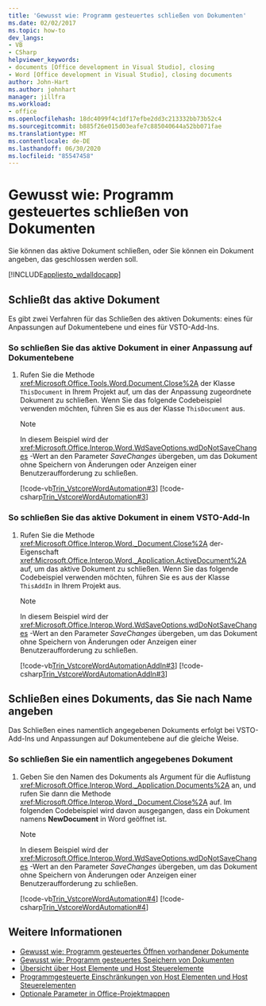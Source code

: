 ```yaml
---
title: 'Gewusst wie: Programm gesteuertes schließen von Dokumenten'
ms.date: 02/02/2017
ms.topic: how-to
dev_langs:
- VB
- CSharp
helpviewer_keywords:
- documents [Office development in Visual Studio], closing
- Word [Office development in Visual Studio], closing documents
author: John-Hart
ms.author: johnhart
manager: jillfra
ms.workload:
- office
ms.openlocfilehash: 18dc4099f4c1df17efbe2dd3c213332bb73b52c4
ms.sourcegitcommit: b885f26e015d03eafe7c885040644a52bb071fae
ms.translationtype: MT
ms.contentlocale: de-DE
ms.lasthandoff: 06/30/2020
ms.locfileid: "85547458"
---
```

# <a name="how-to-programmatically-close-documents"></a>Gewusst wie: Programm gesteuertes schließen von Dokumenten
  Sie können das aktive Dokument schließen, oder Sie können ein Dokument angeben, das geschlossen werden soll.

 [!INCLUDE[appliesto_wdalldocapp](../vsto/includes/appliesto-wdalldocapp-md.md)]

## <a name="close-the-active-document"></a>Schließt das aktive Dokument
 Es gibt zwei Verfahren für das Schließen des aktiven Dokuments: eines für Anpassungen auf Dokumentebene und eines für VSTO-Add-Ins.

### <a name="to-close-the-active-document-in-a-document-level-customization"></a>So schließen Sie das aktive Dokument in einer Anpassung auf Dokumentebene

1. Rufen Sie die Methode <xref:Microsoft.Office.Tools.Word.Document.Close%2A> der Klasse `ThisDocument` in Ihrem Projekt auf, um das der Anpassung zugeordnete Dokument zu schließen. Wenn Sie das folgende Codebeispiel verwenden möchten, führen Sie es aus der Klasse `ThisDocument` aus.

    > [!NOTE]
    > In diesem Beispiel wird der <xref:Microsoft.Office.Interop.Word.WdSaveOptions.wdDoNotSaveChanges> -Wert an den Parameter *SaveChanges* übergeben, um das Dokument ohne Speichern von Änderungen oder Anzeigen einer Benutzeraufforderung zu schließen.

     [!code-vb[Trin_VstcoreWordAutomation#3](../vsto/codesnippet/VisualBasic/Trin_VstcoreWordAutomationVB/ThisDocument.vb#3)]
     [!code-csharp[Trin_VstcoreWordAutomation#3](../vsto/codesnippet/CSharp/Trin_VstcoreWordAutomationCS/ThisDocument.cs#3)]

### <a name="to-close-the-active-document-in-a-vsto-add-in"></a>So schließen Sie das aktive Dokument in einem VSTO-Add-In

1. Rufen Sie die Methode <xref:Microsoft.Office.Interop.Word._Document.Close%2A> der-Eigenschaft <xref:Microsoft.Office.Interop.Word._Application.ActiveDocument%2A> auf, um das aktive Dokument zu schließen. Wenn Sie das folgende Codebeispiel verwenden möchten, führen Sie es aus der Klasse `ThisAddIn` in Ihrem Projekt aus.

    > [!NOTE]
    > In diesem Beispiel wird der <xref:Microsoft.Office.Interop.Word.WdSaveOptions.wdDoNotSaveChanges> -Wert an den Parameter *SaveChanges* übergeben, um das Dokument ohne Speichern von Änderungen oder Anzeigen einer Benutzeraufforderung zu schließen.

     [!code-vb[Trin_VstcoreWordAutomationAddIn#3](../vsto/codesnippet/VisualBasic/Trin_VstcoreWordAutomationAddIn/ThisAddIn.vb#3)]
     [!code-csharp[Trin_VstcoreWordAutomationAddIn#3](../vsto/codesnippet/CSharp/Trin_VstcoreWordAutomationAddIn/ThisAddIn.cs#3)]

## <a name="close-a-document-that-you-specify-by-name"></a>Schließen eines Dokuments, das Sie nach Name angeben
 Das Schließen eines namentlich angegebenen Dokuments erfolgt bei VSTO-Add-Ins und Anpassungen auf Dokumentebene auf die gleiche Weise.

### <a name="to-close-a-document-that-you-specify-by-name"></a>So schließen Sie ein namentlich angegebenes Dokument

1. Geben Sie den Namen des Dokuments als Argument für die Auflistung <xref:Microsoft.Office.Interop.Word._Application.Documents%2A> an, und rufen Sie dann die Methode <xref:Microsoft.Office.Interop.Word._Document.Close%2A> auf. Im folgenden Codebeispiel wird davon ausgegangen, dass ein Dokument namens **NewDocument** in Word geöffnet ist.

    > [!NOTE]
    > In diesem Beispiel wird der <xref:Microsoft.Office.Interop.Word.WdSaveOptions.wdDoNotSaveChanges> -Wert an den Parameter *SaveChanges* übergeben, um das Dokument ohne Speichern von Änderungen oder Anzeigen einer Benutzeraufforderung zu schließen.

     [!code-vb[Trin_VstcoreWordAutomation#4](../vsto/codesnippet/VisualBasic/Trin_VstcoreWordAutomationVB/ThisDocument.vb#4)]
     [!code-csharp[Trin_VstcoreWordAutomation#4](../vsto/codesnippet/CSharp/Trin_VstcoreWordAutomationCS/ThisDocument.cs#4)]

## <a name="see-also"></a>Weitere Informationen
- [Gewusst wie: Programm gesteuertes Öffnen vorhandener Dokumente](../vsto/how-to-programmatically-open-existing-documents.md)
- [Gewusst wie: Programm gesteuertes Speichern von Dokumenten](../vsto/how-to-programmatically-save-documents.md)
- [Übersicht über Host Elemente und Host Steuerelemente](../vsto/host-items-and-host-controls-overview.md)
- [Programmgesteuerte Einschränkungen von Host Elementen und Host Steuerelementen](../vsto/programmatic-limitations-of-host-items-and-host-controls.md)
- [Optionale Parameter in Office-Projektmappen](../vsto/optional-parameters-in-office-solutions.md)
